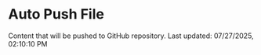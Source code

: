 # Auto Push File

Content that will be pushed to GitHub repository.
Last updated: 07/27/2025, 02:10:10 PM